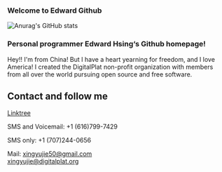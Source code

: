 ### Welcome to Edward Github
![Anurag's GitHub stats](https://github-readme-stats.vercel.app/api?username=xingyujie&show_icons=true&theme=radical)
### Personal programmer Edward Hsing‘s Github homepage!
Hey!! I'm from China! But I have a heart yearning for freedom, and I love America! I created the DigitalPlat non-profit organization with members from all over the world pursuing open source and free software.  
## Contact and follow me

[Linktree](https://linktr.ee/xingyujie) 

SMS and Voicemail: +1 (616)799-7429

SMS only: +1 (707)244-0656

Mail: xingyujie50@gmail.com   
xingyujie@digitalplat.org
